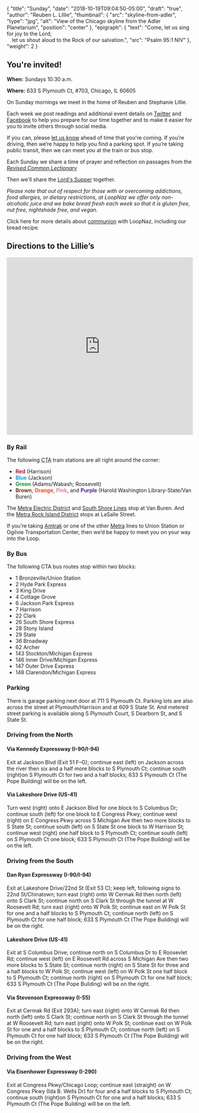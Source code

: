 {
	"title": "Sunday",
	"date": "2018-10-19T09:04:50-05:00",
	"draft": "true",
	"author": "Reuben L. Lillie",
	"thumbnail": {
		"src": "skyline-from-adler",
		"type": "jpg",
		"alt": "View of the Chicago skyline from the Adler Planetarium",
		"position": "center"
	},
	"epigraph": {
		"text": "Come, let us sing for joy to the Lord;<br/>&emsp;let us shout aloud to the Rock of our salvation.",
		"src": "Psalm 95:1 NIV"
	},
	"weight": 2
}

## You're invited!

**When:** Sundays 10:30 a.m.

**Where:** 633 S Plymouth Ct, #703, Chicago, IL 60605

On Sunday mornings we meet in the home of Reuben and Stephanie Lillie.

Each week we post readings and additional event details on [Twitter][twitter] and [Facebook][facebook] to help you prepare for our time together and to make it easier for you to invite others through social media.

If you can, please [let us know][contact] ahead of time that you're coming. If you’re driving, then we’re happy to help you find a parking spot. If you’re taking public transit, then we can meet you at the train or bus stop.

Each Sunday we share a time of prayer and reflection on passages from the [_Revised Common Lectionary_][rcl]

Then we'll share the [Lord's Supper][communion] together.

_Please note that out of respect for those with or overcoming addictions, food allergies, or dietary restrictions, at LoopNaz we offer only non-alcoholic juice and we bake bread fresh each week so that it is gluten free, nut free, nightshade free, and vegan._

Click here for more details about [communion][communion] with LoopNaz, including our bread recipe.

## Directions to the Lillie’s

<iframe src="https://www.google.com/maps/embed?pb=!1m18!1m12!1m3!1d11882.935429455616!2d-87.63676341871624!3d41.8770722324036!2m3!1f0!2f0!3f0!3m2!1i1024!2i768!4f13.1!3m3!1m2!1s0x880e2c9828420abb%3A0xfc7e4e984fbba1af!2s633+S+Plymouth+Ct%2C+Chicago%2C+IL+60605!5e0!3m2!1sen!2sus!4v1544890646699" height="480" width="100%" frameborder="0" style="border:0" allowfullscreen></iframe>

### By Rail

The following <abbr title="Chicago Transity Authority">CTA</abbr> train stations are all right around the corner:

* <span style="color:#c60c30;">**Red**</span> (Harrison)
* <span style="color:#00a1de;">**Blue**</span> (Jackson)
* <span style="color:#009b3a;">**Green**</span> (Adams/Wabash; Roosevelt) 
* <span style="color:#62361b;">**Brown**</span>, <span style="color:#f9461c;">**Orange**</span>, <span style="color:#e27ea6;">**Pink**</span>, and <span style="color:#522398;">**Purple**</span> (Harold Washington Library-State/Van Buren)

The [Metra Electric District][metra-med] and [South Shore Lines][south-shore] stop at Van Buren. And the [Metra Rock Island District][metra-rid] stops at LaSalle Street.

If you’re taking [Amtrak][amtrak] or one of the other [Metra][metra] lines to Union Station or Ogilvie Transportation Center, then we’d be happy to meet you on your way into the Loop.

### By Bus

The following CTA bus routes stop within two blocks:

* 1 Bronzeville/Union Station
* 2 Hyde Park Express
* 3 King Drive
* 4 Cottage Grove
* 6 Jackson Park Express
* 7 Harrison
* 22 Clark
* 26 South Shore Express
* 28 Stony Island
* 29 State
* 36 Broadway
* 62 Archer
* 143 Stockton/Michigan Express
* 146 Inner Drive/Michigan Express
* 147 Outer Drive Express
* 148 Clarendon/Michigan Express

### Parking

There is garage parking next door at 711 S Plymouth Ct. Parking lots are also across the street at Plymouth/Harrison and at 609 S State St. And metered street parking is available along S Plymouth Court, S Dearborn St, and S State St.

### Driving from the North

#### Via Kennedy Expressway (I-90/I-94)

Exit at Jackson Blvd (Exit 51 F–G); continue east (left) on Jackson across the river then six and a half more blocks to S Plymouth Ct; continue south (right)on S Plymouth Ct for two and a half blocks; 633 S Plymouth Ct (The Pope Building) will be on the left.

#### Via Lakeshore Drive (US-41)

Turn west (right) onto E Jackson Blvd for one block to S Columbus Dr; continue south (left) for one block to E Congress Pkwy; continue west (right) on E Congress Pkwy across S Michigan Ave then two more blocks to S State St; continue south (left) on S State St one block to W Harrison St; continue west (right) one half block to S Plymouth Ct; continue south (left) on S Plymouth Ct one block; 633 S Plymouth Ct (The Pope Building) will be on the left.

### Driving from the South

#### Dan Ryan Expressway (I-90/I-94)

Exit at Lakeshore Drive/22nd St (Exit 53 C); keep left, following signs to 22nd St/Chinatown; turn east (right) onto W Cermak Rd then north (left) onto S Clark St; continue north on S Clark St through the tunnel at W Roosevelt Rd; turn east (right) onto W Polk St; continue east on W Polk St for one and a half blocks to S Plymouth Ct; continue north (left) on S Plymouth Ct for one half block; 633 S Plymouth Ct (The Pope Building) will be on the right.

#### Lakeshore Drive (US-41)


Exit at S Columbus Drive; continue north on S Columbus Dr to E Roosevlet Rd; continue west (left) on E Roosevelt Rd across S Michigan Ave then two more blocks to S State St; continue north (right) on S State St for three and a half blocks to W Polk St; continue west (left) on W Polk St one half block to S Plymouth Ct; continue north (right) on S Plymouth Ct for one half block; 633 S Plymouth Ct (The Pope Building) will be on the right. 

#### Via Stevenson Expressway (I-55)

Exit at Cermak Rd (Exit 293A); turn east (right) onto W Cermak Rd then north (left) onto S Clark St; continue north on S Clark St through the tunnel at W Roosevelt Rd; turn east (right) onto W Polk St; continue east on W Polk St for one and a half blocks to S Plymouth Ct; continue north (left) on S Plymouth Ct for one half block; 633 S Plymouth Ct (The Pope Building) will be on the right.

### Driving from the West

#### Via Eisenhower Expressway (I-290)

Exit at Congress Pkwy/Chicago Loop; continue east (straight) on W Congress Pkwy (Ida B. Wells Dr) for four and a half blocks to S Plymouth Ct; continue south (right)on S Plymouth Ct for one and a half blocks; 633 S Plymouth Ct (The Pope Building) will be on the left.

[amtrak]: https://www.amtrak.com/stations/chi
[communion]: /communion/
[contact]: /contact/
[facebook]: https://facebook.com/loopnaz/
[metra]: https://metrarail.com/
[metra-med]: https://metrarail.com/maps-schedules/train-lines/ME
[metra-rid]: https://metrarail.com/maps-schedules/train-lines/RI
[rcl]: http://www.commontexts.org/rcl/
[south-shore]: https://www.mysouthshoreline.com/
[twitter]: https://twitter.com/loopnaz/
